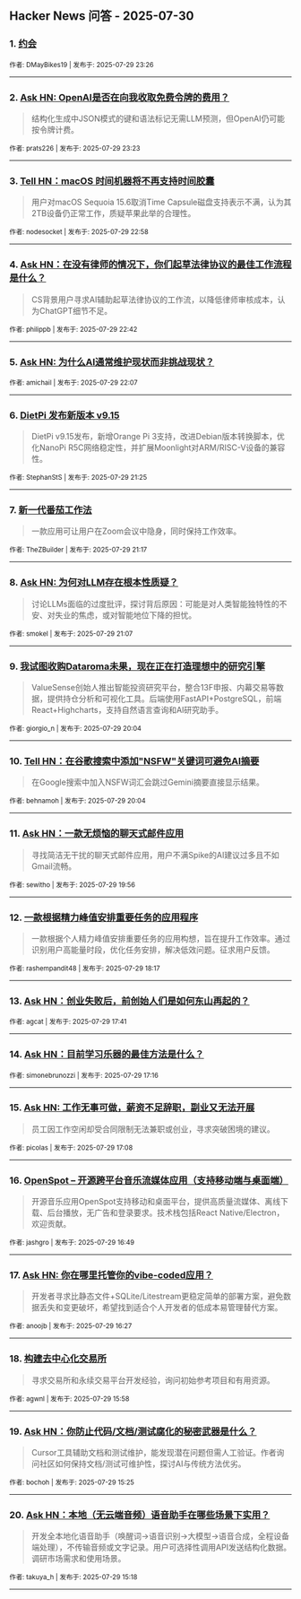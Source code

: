 ## Hacker News 问答 - 2025-07-30


### 1. [约会](https://news.ycombinator.com/item?id=44729410)

<sub>作者: DMayBikes19 | 发布于: 2025-07-29 23:26</sub>

---

### 2. [Ask HN: OpenAI是否在向我收取免费令牌的费用？](https://news.ycombinator.com/item?id=44729390)
> 结构化生成中JSON模式的键和语法标记无需LLM预测，但OpenAI仍可能按令牌计费。

<sub>作者: prats226 | 发布于: 2025-07-29 23:23</sub>

---

### 3. [Tell HN：macOS 时间机器将不再支持时间胶囊](https://news.ycombinator.com/item?id=44729232)
> 用户对macOS Sequoia 15.6取消Time Capsule磁盘支持表示不满，认为其2TB设备仍正常工作，质疑苹果此举的合理性。

<sub>作者: nodesocket | 发布于: 2025-07-29 22:58</sub>

---

### 4. [Ask HN：在没有律师的情况下，你们起草法律协议的最佳工作流程是什么？](https://news.ycombinator.com/item?id=44729108)
> CS背景用户寻求AI辅助起草法律协议的工作流，以降低律师审核成本，认为ChatGPT细节不足。

<sub>作者: philippb | 发布于: 2025-07-29 22:42</sub>

---

### 5. [Ask HN: 为什么AI通常维护现状而非挑战现状？](https://news.ycombinator.com/item?id=44728819)

<sub>作者: amichail | 发布于: 2025-07-29 22:07</sub>

---

### 6. [DietPi 发布新版本 v9.15](https://news.ycombinator.com/item?id=44728422)
> DietPi v9.15发布，新增Orange Pi 3支持，改进Debian版本转换脚本，优化NanoPi R5C网络稳定性，并扩展Moonlight对ARM/RISC-V设备的兼容性。

<sub>作者: StephanStS | 发布于: 2025-07-29 21:25</sub>

---

### 7. [新一代番茄工作法](https://news.ycombinator.com/item?id=44728358)
> 一款应用可让用户在Zoom会议中隐身，同时保持工作效率。

<sub>作者: TheZBuilder | 发布于: 2025-07-29 21:17</sub>

---

### 8. [Ask HN: 为何对LLM存在根本性质疑？](https://news.ycombinator.com/item?id=44728270)
> 讨论LLMs面临的过度批评，探讨背后原因：可能是对人类智能独特性的不安、对失业的焦虑，或对智能地位下降的担忧。

<sub>作者: smokel | 发布于: 2025-07-29 21:07</sub>

---

### 9. [我试图收购Dataroma未果，现在正在打造理想中的研究引擎](https://news.ycombinator.com/item?id=44727672)
> ValueSense创始人推出智能投资研究平台，整合13F申报、内幕交易等数据，提供持仓分析和可视化工具。后端使用FastAPI+PostgreSQL，前端React+Highcharts，支持自然语言查询和AI研究助手。

<sub>作者: giorgio_n | 发布于: 2025-07-29 20:04</sub>

---

### 10. [Tell HN：在谷歌搜索中添加"NSFW"关键词可避免AI摘要](https://news.ycombinator.com/item?id=44727671)
> 在Google搜索中加入NSFW词汇会跳过Gemini摘要直接显示结果。

<sub>作者: behnamoh | 发布于: 2025-07-29 20:04</sub>

---

### 11. [Ask HN：一款无烦恼的聊天式邮件应用](https://news.ycombinator.com/item?id=44727594)
> 寻找简洁无干扰的聊天式邮件应用，用户不满Spike的AI建议过多且不如Gmail流畅。

<sub>作者: sewitho | 发布于: 2025-07-29 19:56</sub>

---

### 12. [一款根据精力峰值安排重要任务的应用程序](https://news.ycombinator.com/item?id=44726639)
> 一款根据个人精力峰值安排重要任务的应用构想，旨在提升工作效率。通过识别用户高能量时段，优化任务安排，解决低效问题。征求用户反馈。

<sub>作者: rashempandit48 | 发布于: 2025-07-29 18:17</sub>

---

### 13. [Ask HN：创业失败后，前创始人们是如何东山再起的？](https://news.ycombinator.com/item?id=44726226)

<sub>作者: agcat | 发布于: 2025-07-29 17:41</sub>

---

### 14. [Ask HN：目前学习乐器的最佳方法是什么？](https://news.ycombinator.com/item?id=44725951)

<sub>作者: simonebrunozzi | 发布于: 2025-07-29 17:16</sub>

---

### 15. [Ask HN: 工作无事可做，薪资不足辞职，副业又无法开展](https://news.ycombinator.com/item?id=44725847)
> 员工因工作空闲却受合同限制无法兼职或创业，寻求突破困境的建议。

<sub>作者: picolas | 发布于: 2025-07-29 17:08</sub>

---

### 16. [OpenSpot – 开源跨平台音乐流媒体应用（支持移动端与桌面端）](https://news.ycombinator.com/item?id=44725634)
> 开源音乐应用OpenSpot支持移动和桌面平台，提供高质量流媒体、离线下载、后台播放，无广告和登录要求。技术栈包括React Native/Electron，欢迎贡献。

<sub>作者: jashgro | 发布于: 2025-07-29 16:49</sub>

---

### 17. [Ask HN: 你在哪里托管你的vibe-coded应用？](https://news.ycombinator.com/item?id=44725342)
> 开发者寻求比静态文件+SQLite/Litestream更稳定简单的部署方案，避免数据丢失和变更破坏，希望找到适合个人开发者的低成本易管理替代方案。

<sub>作者: anoojb | 发布于: 2025-07-29 16:27</sub>

---

### 18. [构建去中心化交易所](https://news.ycombinator.com/item?id=44724957)
> 寻求交易所和永续交易平台开发经验，询问初始参考项目和有用资源。

<sub>作者: agwnl | 发布于: 2025-07-29 15:58</sub>

---

### 19. [Ask HN：你防止代码/文档/测试腐化的秘密武器是什么？](https://news.ycombinator.com/item?id=44724572)
> Cursor工具辅助文档和测试维护，能发现潜在问题但需人工验证。作者询问社区如何保持文档/测试可维护性，探讨AI与传统方法优劣。

<sub>作者: bochoh | 发布于: 2025-07-29 15:25</sub>

---

### 20. [Ask HN：本地（无云端音频）语音助手在哪些场景下实用？](https://news.ycombinator.com/item?id=44724463)
> 开发全本地化语音助手（唤醒词→语音识别→大模型→语音合成，全程设备端处理），不传输音频或文字记录。用户可选择性调用API发送结构化数据。调研市场需求和使用场景。

<sub>作者: takuya_h | 发布于: 2025-07-29 15:18</sub>

---
